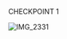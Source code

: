 CHECKPOINT 1

![IMG_2331](https://github.com/user-attachments/assets/a5b95ef7-3544-4bf5-8954-df6d23fe0fcb)
